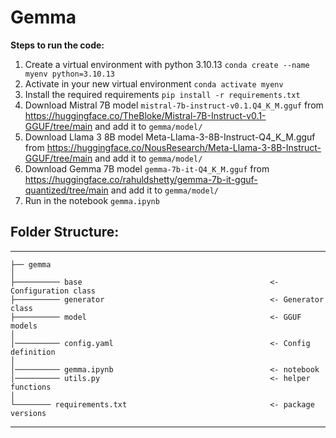 # Gemma

**Steps to run the code:**
1. Create a virtual environment with python 3.10.13
`conda create --name myenv python=3.10.13`
2. Activate in your new virtual environment
`conda activate myenv`
3. Install the required requirements
`pip install -r requirements.txt`
4. Download Mistral 7B model `mistral-7b-instruct-v0.1.Q4_K_M.gguf` from https://huggingface.co/TheBloke/Mistral-7B-Instruct-v0.1-GGUF/tree/main and add it to `gemma/model/`
5. Download Llama 3 8B model Meta-Llama-3-8B-Instruct-Q4_K_M.gguf from https://huggingface.co/NousResearch/Meta-Llama-3-8B-Instruct-GGUF/tree/main and add it to `gemma/model/`
6. Download Gemma 7B model `gemma-7b-it-Q4_K_M.gguf` from https://huggingface.co/rahuldshetty/gemma-7b-it-gguf-quantized/tree/main and add it to `gemma/model/`
7. Run in the notebook `gemma.ipynb` 

## Folder Structure:
------------

    ├── gemma
    │
    ├────────── base                                          <- Configuration class
    ├────────── generator                                     <- Generator class
    ├────────── model                                         <- GGUF models
    │
    │────────── config.yaml                                   <- Config definition
    │
    │────────── gemma.ipynb                                   <- notebook
    │────────── utils.py                                      <- helper functions
    │
    └──────── requirements.txt                                <- package versions
--------
